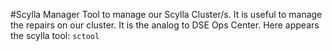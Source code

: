 #Scylla Manager
Tool to manage our Scylla Cluster/s. It is useful to manage the repairs on our cluster. It is the analog to DSE Ops Center. Here appears the scylla tool: `sctool`
